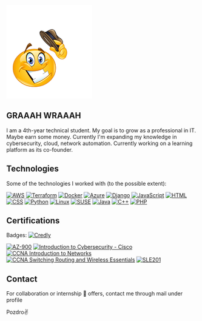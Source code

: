 <img src="Howdy.png" alt="Howdy">

## GRAAAH WRAAAH
I am a 4th-year technical student. My goal is to grow as a professional in IT. Maybe earn some money.
Currently I'm expanding my knowledge in cybersecurity, cloud, network automation. Currently working on a learning platform as its co-founder.

## Technologies
Some of the technologies I worked with (to the possible extent):

[![AWS](https://img.shields.io/badge/AWS-232F3E?style=flat&logo=amazon-aws&logoColor=white)](https://aws.amazon.com)
[![Terraform](https://img.shields.io/badge/Terraform-7B42B6?style=flat&logo=terraform&logoColor=white)](https://www.terraform.io)
[![Docker](https://img.shields.io/badge/Docker-2496ED?style=flat&logo=docker&logoColor=white)](https://www.docker.com)
[![Azure](https://img.shields.io/badge/Azure-0089D6?style=flat&logo=microsoft-azure&logoColor=white)](https://azure.microsoft.com)
[![Django](https://img.shields.io/badge/Django-092E20?style=flat&logo=django&logoColor=white)](https://www.djangoproject.com)
[![JavaScript](https://img.shields.io/badge/JavaScript-F7DF1E?style=flat&logo=javascript&logoColor=black)](https://developer.mozilla.org/en-US/docs/Web/JavaScript)
[![HTML](https://img.shields.io/badge/HTML-E34F26?style=flat&logo=html5&logoColor=white)](https://developer.mozilla.org/en-US/docs/Web/HTML)
[![CSS](https://img.shields.io/badge/CSS-1572B6?style=flat&logo=css3&logoColor=white)](https://developer.mozilla.org/en-US/docs/Web/CSS)
[![Python](https://img.shields.io/badge/Python-3776AB?style=flat&logo=python&logoColor=white)](https://www.python.org)
[![Linux](https://img.shields.io/badge/Linux-FCC624?style=flat&logo=linux&logoColor=black)](https://www.kernel.org)
[![SUSE](https://img.shields.io/badge/SUSE-3E9E3E?style=flat&logo=suse&logoColor=white)](https://www.suse.com)
[![Java](https://img.shields.io/badge/java-%23ED8B00.svg?style=flat&logo=openjdk&logoColor=white)](https://www.oracle.com/java)
[![C++](https://img.shields.io/badge/C%2B%2B-00599C?style=flat&logo=c%2B%2B&logoColor=white)](https://isocpp.org)
[![PHP](https://img.shields.io/badge/PHP-777BB4?style=flat&logo=php&logoColor=white)](https://www.php.net)

## Certifications
Badges: [![Credly](https://img.shields.io/badge/Credly-0077C8?style=flat&logo=credly&logoColor=white)](https://www.credly.com/users/bruno-sowa)

[![AZ-900](https://img.shields.io/badge/AZ--900-0078D4?style=flat&logo=microsoft-azure&logoColor=white)](https://learn.microsoft.com/en-us/certifications/azure-fundamentals)
[![Introduction to Cybersecurity - Cisco](https://img.shields.io/badge/Introduction%20to%20Cybersecurity-003B5C?style=flat&logo=cisco&logoColor=white)](https://www.netacad.com/courses/cybersecurity/intro-cybersecurity)
[![CCNA Introduction to Networks](https://img.shields.io/badge/CCNA%20Intro%20to%20Networks-006D8C?style=flat&logo=cisco&logoColor=white)](https://www.netacad.com/courses/networking/ccna-introduction-networks)
[![CCNA Switching Routing and Wireless Essentials](https://img.shields.io/badge/CCNA%20Switching%20Routing%20and%20Wireless%20Essentials-006D8C?style=flat&logo=cisco&logoColor=white)](https://www.netacad.com/courses/networking/ccna-switching-routing-wireless-essentials)
[![SLE201](https://img.shields.io/badge/SLE201-4B92DB?style=flat&logo=suse&logoColor=white)](https://www.suse.com/certification/sle-201)
  
## Contact
For collaboration or internship 👀 offers, contact me through mail under profile

Pozdro✌️
